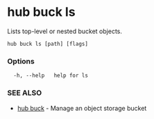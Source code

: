 # hub buck ls

Lists top-level or nested bucket objects.

```
hub buck ls [path] [flags]
```

### Options

```
  -h, --help   help for ls
```

### SEE ALSO

* [hub buck](hub_buck.md)	 - Manage an object storage bucket
